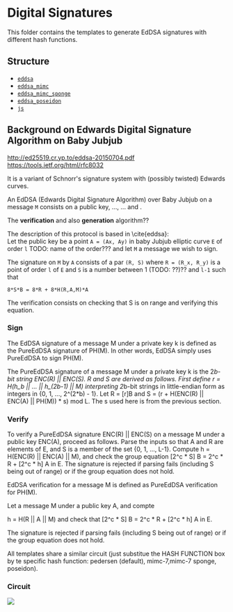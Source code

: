 # Digital Signatures

This folder contains the templates to generate EdDSA signatures with different hash functions.

## Structure

- [`eddsa`](eddsa)
- [`eddsa_mimc`](eddsa_mimc)
- [`eddsa_mimc_sponge`](eddsa_mimc_sponge)
- [`eddsa_poseidon`](eddsa_poseidon)
- [`js`](js)

## Background on Edwards Digital Signature Algorithm on Baby Jubjub

http://ed25519.cr.yp.to/eddsa-20150704.pdf
https://tools.ietf.org/html/rfc8032

It is a variant of Schnorr's signature system with (possibly twisted) Edwards curves.

An EdDSA (Edwards Digital Signature Algorithm) over Baby Jubjub on a message `M` consists
on a public key, ..., ... and .

The **verification** and also **generation** algorithm??

The description of this protocol is based in \cite{eddsa}:  	
Let the public key be a point `A = (Ax, Ay)` in baby Jubjub elliptic curve `E` of order `l` TODO: name of the order??? and let `M` a message we wish to sign. 

The signature on `M` by `A` consists of a par `(R, S)` where `R = (R_x, R_y)` is a point of order `l` of `E` and `S` is a number between 1 (TODO: ??)?? and `l-1` such that 
```
8*S*B = 8*R + 8*H(R,A,M)*A
```

The verification consists on checking that S is on range and 
verifying this equation.

### Sign

The EdDSA signature of a message M under a private key k is defined
as the PureEdDSA signature of PH(M).  In other words, EdDSA simply
uses PureEdDSA to sign PH(M).

The PureEdDSA signature of a message M under a private key k is the
2*b-bit string ENC(R) || ENC(S).  R and S are derived as follows.
First define r = H(h_b || ... || h_(2b-1) || M) interpreting 2*b-bit
strings in little-endian form as integers in {0, 1, ..., 2^(2*b) -
1}.  Let R = [r]B and S = (r + H(ENC(R) || ENC(A) || PH(M)) * s) mod
L.  The s used here is from the previous section.

### Verify

To verify a PureEdDSA signature ENC(R) || ENC(S) on a message M under
a public key ENC(A), proceed as follows.  Parse the inputs so that A
and R are elements of E, and S is a member of the set {0, 1, ...,
L-1}.  Compute h = H(ENC(R) || ENC(A) || M), and check the group
equation [2^c * S] B = 2^c * R + [2^c * h] A in E.  The signature is
rejected if parsing fails (including S being out of range) or if the
group equation does not hold.

EdDSA verification for a message M is defined as PureEdDSA
verification for PH(M).

Let a message M under a public key A, and compte

h = H(R || A || M) and check that [2^c * S] B = 2^c * R + [2^c * h] A in E.

The signature is rejected if parsing fails (including S being out of range) or if the
group equation does not hold.

All templates share a similar circuit (just substitue the HASH FUNCTION box
by te specific hash function: pedersen (default), mimc-7,mimc-7 sponge, poseidon).

### Circuit

![](https://i.imgur.com/Ejx9Kdd.png)
